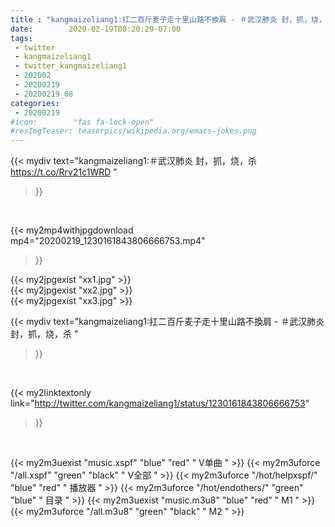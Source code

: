```yaml
---
title : "kangmaizeliang1:扛二百斤麦子走十里山路不換肩 - ＃武汉肺炎 封，抓，烧，杀 "
date:        2020-02-19T08:20:29-07:00
tags:
 - twitter
 - kangmaizeliang1
 - twitter_kangmaizeliang1
 - 202002
 - 20200219
 - 20200219_08
categories:
 - 20200219
#icon:        "fas fa-lock-open"
#resImgTeaser: teaserpics/wikipedia.org/emacs-jokes.png
---
```


{{< mydiv text="kangmaizeliang1:＃武汉肺炎 封，抓，烧，杀 https://t.co/Rrv21c1WRD "
>}}
<br>


{{< my2mp4withjpgdownload mp4="20200219_1230161843806666753.mp4"
>}}

{{< my2jpgexist "xx1.jpg" >}}<br>
{{< my2jpgexist "xx2.jpg" >}}<br>
{{< my2jpgexist "xx3.jpg" >}}<br>



{{< mydiv text="kangmaizeliang1:扛二百斤麦子走十里山路不換肩 - ＃武汉肺炎 封，抓，烧，杀 "
>}}
<br>

{{< my2linktextonly link="http://twitter.com/kangmaizeliang1/status/1230161843806666753"
>}}


<br>

{{< my2m3uexist "music.xspf"        "blue"   "red"    " V单曲 " >}} {{< my2m3uforce "/all.xspf"         "green"  "black"  " V全部 " >}} {{< my2m3uforce "/hot/helpxspf/"    "blue"   "red"    " 播放器 " >}} {{< my2m3uforce "/hot/endothers/"   "green"  "blue"   " 目录 " >}} {{< my2m3uexist "music.m3u8"        "blue"   "red"    " M1 " >}} {{< my2m3uforce "/all.m3u8"         "green"  "black"  " M2 " >}} 
